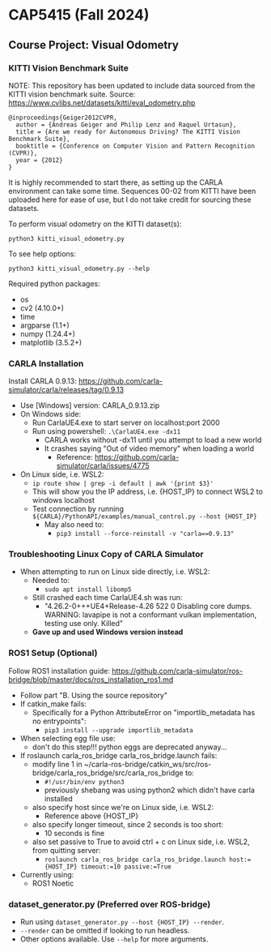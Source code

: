 # CAP5415 (Fall 2024)

## Course Project: Visual Odometry

### KITTI Vision Benchmark Suite
NOTE: This repository has been updated to include data sourced from the KITTI vision benchmark suite.
Source: https://www.cvlibs.net/datasets/kitti/eval_odometry.php

```
@inproceedings{Geiger2012CVPR,
  author = {Andreas Geiger and Philip Lenz and Raquel Urtasun},
  title = {Are we ready for Autonomous Driving? The KITTI Vision Benchmark Suite},
  booktitle = {Conference on Computer Vision and Pattern Recognition (CVPR)},
  year = {2012}
}
```

It is highly recommended to start there, as setting up the CARLA environment can take some time.
Sequences 00-02 from KITTI have been uploaded here for ease of use, but I do not take credit for sourcing these datasets.

To perform visual odometry on the KITTI dataset(s):

```console
python3 kitti_visual_odometry.py
```

To see help options:

```console
python3 kitti_visual_odometry.py --help
```

Required python packages:
- os
- cv2 (4.10.0+)
- time
- argparse (1.1+)
- numpy (1.24.4+)
- matplotlib (3.5.2+)

### CARLA Installation
Install CARLA 0.9.13: https://github.com/carla-simulator/carla/releases/tag/0.9.13
- Use [Windows] version: CARLA_0.9.13.zip
- On Windows side:
  - Run CarlaUE4.exe to start server on localhost:port 2000
  - Run using powershell: `.\CarlaUE4.exe -dx11`
    - CARLA works without -dx11 until you attempt to load a new world
    - It crashes saying "Out of video memory" when loading a world
      - Reference: https://github.com/carla-simulator/carla/issues/4775
- On Linux side, i.e. WSL2:
  - `ip route show | grep -i default | awk '{print $3}'`
  - This will show you the IP address, i.e. {HOST_IP} to connect WSL2 to windows localhost
  - Test connection by running `${CARLA}/PythonAPI/examples/manual_control.py --host {HOST_IP}`
    - May also need to:
      - `pip3 install --force-reinstall -v "carla==0.9.13"`

### Troubleshooting Linux Copy of CARLA Simulator
- When attempting to run on Linux side directly, i.e. WSL2:
  - Needed to:
    - `sudo apt install libomp5`
  - Still crashed each time CarlaUE4.sh was run:
    - "4.26.2-0+++UE4+Release-4.26 522 0
                          Disabling core dumps.
                          WARNING: lavapipe is not a conformant vulkan implementation, testing use only.
                          Killed"
  - **Gave up and used Windows version instead**

### ROS1 Setup (Optional)
Follow ROS1 installation guide: https://github.com/carla-simulator/ros-bridge/blob/master/docs/ros_installation_ros1.md
- Follow part "B. Using the source repository"
- If catkin_make fails:
  - Specifically for a Python AttributeError on "importlib_metadata has no entrypoints":
    - `pip3 install --upgrade importlib_metadata`
- When selecting egg file use:
  - don't do this step!!! python eggs are deprecated anyway...
- If roslaunch carla_ros_bridge carla_ros_bridge.launch fails:
  - modify line 1 in ~/carla-ros-bridge/catkin_ws/src/ros-bridge/carla_ros_bridge/src/carla_ros_bridge to:
    - `#!/usr/bin/env python3`
    - previously shebang was using python2 which didn't have carla installed
  - also specify host since we're on Linux side, i.e. WSL2:
    - Reference above {HOST_IP}
  - also specify longer timeout, since 2 seconds is too short:
    - 10 seconds is fine
  - also set passive to True to avoid ctrl + c on Linux side, i.e. WSL2, from quitting server:
    - `roslaunch carla_ros_bridge carla_ros_bridge.launch host:={HOST_IP} timeout:=10 passive:=True`
- Currently using:
  - ROS1 Noetic

### dataset_generator.py (Preferred over ROS-bridge)
- Run using `dataset_generator.py --host {HOST_IP} --render`.
- `--render` can be omitted if looking to run headless.
- Other options available. Use `--help` for more arguments.
